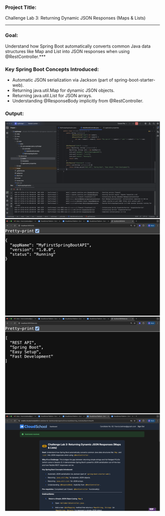 ### Project Title:
Challenge Lab 3: Returning Dynamic JSON Responses (Maps & Lists)
***
### Goal:
Understand how Spring Boot automatically converts common Java data structures like Map and List into JSON responses when using @RestController.***
### Key Spring Boot Concepts Introduced:
* Automatic JSON serialization via Jackson (part of spring-boot-starter-web).
* Returning java.util.Map for dynamic JSON objects.
* Returning java.util.List for JSON arrays.
* Understanding @ResponseBody implicitly from @RestController.

### Output:
![image info](./media/code1.png)
![image info](./media/output1.png)
![image info](./media/output2.png)
![image info](./media/submission.png)
